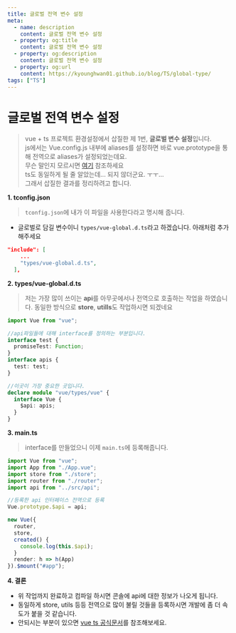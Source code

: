 ```yaml
---
title: 글로벌 전역 변수 설정
meta:
  - name: description
    content: 글로벌 전역 변수 설정
  - property: og:title
    content: 글로벌 전역 변수 설정
  - property: og:description
    content: 글로벌 전역 변수 설정
  - property: og:url
    content: https://kyounghwan01.github.io/blog/TS/global-type/
tags: ["TS"]
---
```


# 글로벌 전역 변수 설정

> vue + ts 프로젝트 환경설정에서 삽질한 제 1번, **글로벌 변수 설정**입니다.<br>
> js에서는 Vue.config.js 내부에 aliases를 설정하면 바로 vue.prototype을 통해 전역으로 aliases가 설정되었는데요.<br>
> 무슨 말인지 모르시면 [여기](https://kyounghwan01.github.io/blog/Vue/vue/dir/) 참조하세요<br>
> ts도 동일하게 될 줄 알았는데... 되지 않더군요. ㅜㅜ...<br>
> 그래서 삽질한 결과를 정리하려고 합니다.

**1. tconfig.json**

> `tconfig.json`에 내가 이 파일을 사용한다라고 명시해 줍니다.

- 글로벌로 담길 변수이니 `types/vue-global.d.ts`라고 하겠습니다. 아래처럼 추가해주세요

```json
"include": [
    ...
    "types/vue-global.d.ts",
  ],
```

**2. types/vue-global.d.ts**

> 저는 가장 많이 쓰이는 **api**를 아무곳에서나 전역으로 호출하는 작업을 하였습니다. 동일한 방식으로 **store**, **utills**도 작업하시면 되겠네요

```ts
import Vue from "vue";

//api파일들에 대해 interface를 정의하는 부분입니다.
interface test {
  promiseTest: Function;
}
interface apis {
  test: test;
}

//이곳이 가장 중요한 곳입니다.
declare module "vue/types/vue" {
  interface Vue {
    $api: apis;
  }
}
```

**3. main.ts**

> interface를 만들었으니 이제 `main.ts`에 등록해줍니다.

```ts
import Vue from "vue";
import App from "./App.vue";
import store from "./store";
import router from "./router";
import api from "../src/api";

//등록한 api 인터페이스 전역으로 등록
Vue.prototype.$api = api;

new Vue({
  router,
  store,
  created() {
    console.log(this.$api);
  }
  render: h => h(App)
}).$mount("#app");

```

**4. 결론**

- 위 작업까지 완료하고 컴파일 하시면 콘솔에 api에 대한 정보가 나오게 됩니다.
- 동일하게 store, utils 등등 전역으로 많이 불릴 것들을 등록하시면 개발에 좀 더 속도가 붙을 것 같습니다.
- 안되시는 부분이 있으면 [vue ts 공식문서](https://vuejs.org/v2/guide/typescript.html#Augmenting-Types-for-Use-with-Plugins)를 참조해보세요.

<Disqus />
